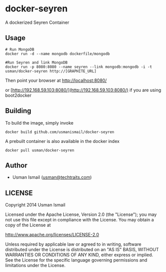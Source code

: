 docker-seyren
=============

A dockerized Seyren Container

## Usage

```
# Run MongoDB
docker run -d --name mongodb dockerfile/mongodb

#Run Seyren and link MongoDB
docker run -p 8080:8080 --name seyren --link mongodb:mongodb -i -t usman/docker-seyren http://[GRAPHITE_URL]
```
Then point your browser at [http://localhost:8080/](http://localhost:8080/)

or [http://192.168.59.103:8080/](http://192.168.59.103:8080/) if you are using boot2docker

## Building

To build the image, simply invoke

    docker build github.com/usmanismail/docker-seyren

A prebuilt container is also available in the docker index

    docker pull usman/docker-seyren
    
## Author

  * Usman Ismail (<usman@techtraits.com>)

## LICENSE

Copyright 2014 Usman Ismail

Licensed under the Apache License, Version 2.0 (the "License");
you may not use this file except in compliance with the License.
You may obtain a copy of the License at

  http://www.apache.org/licenses/LICENSE-2.0

Unless required by applicable law or agreed to in writing, software
distributed under the License is distributed on an "AS IS" BASIS,
WITHOUT WARRANTIES OR CONDITIONS OF ANY KIND, either express or implied.
See the License for the specific language governing permissions and
limitations under the License.
    
